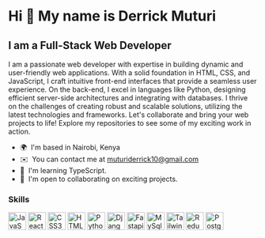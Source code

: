 Hi 👋 My name is Derrick Muturi
=============================

I am a Full-Stack Web Developer
------------------------------------

 I am a passionate web developer with expertise in building dynamic and user-friendly web applications. With a solid foundation in HTML, CSS, and JavaScript, I craft intuitive front-end interfaces that provide a seamless user experience. On the back-end, I excel in languages like Python, designing efficient server-side architectures and integrating with databases. I thrive on the challenges of creating robust and scalable solutions, utilizing the latest technologies and frameworks. Let's collaborate and bring your web projects to life! Explore my repositories to see some of my exciting work in action.

* 🌍  I'm based in Nairobi, Kenya
* ✉️  You can contact me at [muturiderrick10@gmail.com](mailto:muturiderrick10@gmail.com)
* 🧠  I'm learning TypeScript.
* 🤝  I'm open to collaborating on exciting projects.
### Skills


<p align="left">
<a href="https://developer.mozilla.org/en-US/docs/Web/JavaScript" target="_blank" rel="noreferrer"><img src="https://raw.githubusercontent.com/danielcranney/readme-generator/main/public/icons/skills/javascript-colored.svg" width="36" height="36" alt="JavaScript" /></a>
<a href="https://reactjs.org/" target="_blank" rel="noreferrer"><img src="https://raw.githubusercontent.com/danielcranney/readme-generator/main/public/icons/skills/react-colored.svg" width="36" height="36" alt="React" /></a>
<a href="https://www.w3.org/TR/CSS/#css" target="_blank" rel="noreferrer"><img src="https://raw.githubusercontent.com/danielcranney/readme-generator/main/public/icons/skills/css3-colored.svg" width="36" height="36" alt="CSS3" /></a>
<a href="https://developer.mozilla.org/en-US/docs/Glossary/HTML5" target="_blank" rel="noreferrer"><img src="https://raw.githubusercontent.com/danielcranney/readme-generator/main/public/icons/skills/html5-colored.svg" width="36" height="36" alt="HTML5" /></a>
<a href="https://www.python.org/" target="_blank" rel="noreferrer"><img src="https://img.freepik.com/free-icon/snakes_318-368381.jpg" width="36" height="36" alt="Python" /></a>
<a href="https://www.djangoproject.com/" target="_blank" rel="noreferrer"><img src="https://icon-library.com/images/django-icon/django-icon-0.jpg" width="36" height="36" alt="Django" /></a>
<a href="https://fastapi.tiangolo.com/" target="_blank" rel="noreferrer"><img src="https://cdn.worldvectorlogo.com/logos/fastapi-1.svg" width="36" height="36" alt="Fastapi" /></a>
<a href="https://www.mysql.com/" target="_blank" rel="noreferrer"><img src="https://upload.wikimedia.org/wikipedia/commons/thumb/0/0e/Antu_mysql-workbench.svg/512px-Antu_mysql-workbench.svg.png?20160706123657" width="36" height="36" alt="MySql" /></a>
<a href="https://tailwindcss.com/" target="_blank" rel="noreferrer"><img src="https://raw.githubusercontent.com/danielcranney/readme-generator/main/public/icons/skills/tailwindcss-colored.svg" width="36" height="36" alt="TailwindCSS" /></a>
<a href="https://redux.js.org/" target="_blank" rel="noreferrer"><img src="https://raw.githubusercontent.com/danielcranney/readme-generator/main/public/icons/skills/redux-colored.svg" width="36" height="36" alt="Redux" /></a>
<a href="https://www.postgresql.org/" target="_blank" rel="noreferrer"><img src="https://raw.githubusercontent.com/danielcranney/readme-generator/main/public/icons/skills/postgresql-colored.svg" width="36" height="36" alt="PostgreSQL" /></a>
</p>

